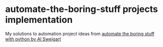 # automate-the-boring-stuff projects implementation
My solutions to automation project ideas from [automate the boring stuff with python by Al Sweigart](https://automatetheboringstuff.com)
